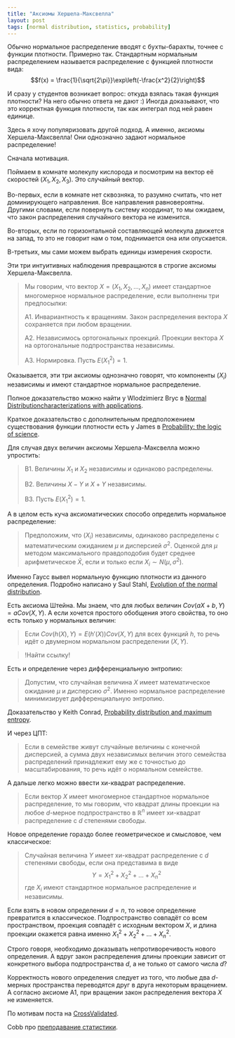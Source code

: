 ```yaml
---
title: "Аксиомы Хершела-Максвелла"
layout: post
tags: [normal distribution, statistics, probability]
---
```


Обычно нормальное распределение вводят с бухты-барахты, точнее с функции плотности. 
Примерно так. Стандартным нормальным распределением называется распределение с функцией плотности вида:
$$f(x) = \frac{1}{\sqrt{2\pi}}\exp\left(-\frac{x^2}{2}\right)$$

И сразу у студентов возникает вопрос: откуда взялась такая функция плотности? 
На него обычно ответа не дают :) Иногда доказывают, что это корректная функция плотности, 
так как интеграл под ней равен единице.

Здесь я хочу популяризовать другой подход. А именно, аксиомы Хершела-Максвелла! 
Они однозначно задают нормальное распределение!

Сначала мотивация.

Поймаем в комнате молекулу кислорода и посмотрим на вектор её скоростей $(X_1, X_2, X_3)$.
Это случайный вектор. 

Во-первых, если в комнате нет сквозняка, то разумно считать, что нет доминирующего направления. 
Все направления равновероятны. 
Другими словами, если повернуть систему координат, то мы ожидаем, что закон распределения 
случайного вектора не изменится.

Во-вторых, если по горизонтальной составляющей молекула движется на запад, то это не говорит нам о том,
поднимается она или опускается. 

В-третьих, мы сами можем выбрать единицы измерения скорости. 

Эти три интуитивных наблюдения превращаются в строгие аксиомы Хершела-Максвелла. 


> Мы говорим, что вектор $X=(X_1, X_2, \ldots, X_n)$ имеет стандартное многомерное нормальное распределение, если выполнены три предпосылки:
>
> A1. Инвариантность к вращениям. Закон распределения вектора $X$ сохраняется при любом вращении. 
> 
> A2. Независимось ортогональных проекций. Проекции вектора $X$ на ортогональные подпространства независимы.
> 
> A3. Нормировка. Пусть $E(X_1^2)=1$.

Оказывается, эти три аксиомы однозначно говорят, что компоненты $(X_i)$ независимы и имеют стандартное нормальное распределение. 


Полное доказательство можно найти у Wlodzimierz Bryc в [Normal Distributioncharacterizations with applications](https://homepages.uc.edu/~brycwz/probab/charakt/charakt.pdf).

Краткое доказательство с дополнительным предположением существования функции плотности есть у James в [Probability: the logic of science](http://www-biba.inrialpes.fr/Jaynes/cc07s.pdf).


Для случая двух величин аксиомы Хершела-Максвелла можно упростить:

> B1. Величины $X_1$ и $X_2$ независимы и одинаково распределены. 
> 
> B2. Величины $X-Y$ и $X+Y$ независимы.
>
> В3. Пусть $E(X_1^2)=1$.


А в целом есть куча аксиоматических способо определить нормальное распределение:

> Предположим, что  $(X_i)$ независимы, одинаково распределены с математическим ожиданием $\mu$ и дисперсией $\sigma^2$.
> Оценкой для $\mu$ методом максимального правдоподобия будет среднее арифметическое $\bar X$, если и только если $X_i \sim N(\mu, \sigma^2)$.

Именно Гаусс вывел нормальную функцию плотности из данного определения. Подробно написано у Saul Stahl, [Evolution of the normal distribution](https://www.maa.org/sites/default/files/pdf/upload_library/22/Allendoerfer/stahl96.pdf).

Есть аксиома Штейна. Мы знаем, что для любых величин $Cov(aX + b, Y) = aCov(X, Y)$. А если хочется простого обобщения этого свойства, то оно есть только у нормальных величин:
> Если $Cov(h(X),Y) = E(h'(X))Cov(X,Y)$ для всех функций $h$, то речь идёт о двумерном нормальном распределении $(X, Y)$.

> !Найти ссылку!


Есть и определение через дифференциальную энтропию:

> Допустим, что случайная величина $X$ имеет математическое ожидание $\mu$ и дисперсию $\sigma^2$. 
> Именно нормальное распределение минимизирует дифференциальную энтропию.

Доказательство у Keith Conrad, [Probability distribution and maximum entropy](https://kconrad.math.uconn.edu//blurbs/analysis/entropypost.pdf).

И через ЦПТ:

> Если в семействе живут случайные величины с конечной дисперсией, а сумма двух независимых величин этого семейства распределений принадлежит ему же с точностью до масштабирования, то речь идёт о нормальном семействе.





А дальше легко можно ввести хи-квадрат распределение.


> Если вектор $X$ имеет многомерное стандартное нормальное распределение, то мы говорим, что 
> квадрат длины проекции на любое $d$-мерное подпространство в $\mathbb{R}^n$ имеет хи-квадрат распределение с $d$ степенями свободы.


Новое определение гораздо более геометрическое и смысловое, чем классическое:

> Случайная величина $Y$ имеет хи-квадрат распределение с $d$ степенями свободы, если она представима в виде 
> $$Y = X_1^2 + X_2^2 + \ldots + X_n^2$$
> где $X_i$ имеют стандартное нормальное распределение и независимы.

Если взять в новом определении $d=n$, то новое определение превратится в классическое.
Подпространство совпадёт со всем пространством, проекция
совпадёт с исходным вектором $X$, и длина проекции окажется равна именно $X_1^2 + X_2^2 + \ldots + X_n^2$.

Строго говоря, необходимо доказывать непротиворечивость нового определения.
А вдруг закон распределения длины проекции зависит от конкретного выбора подпространства $d$, а не только от самого числа $d$?

Корректность нового определения следует из того, что любые два $d$-мерных пространства переводятся друг в друга некоторым вращением.
А согласно аксиоме А1, при вращении закон распределения вектора $X$ не изменяется.





По мотивам поста на [CrossValidated](https://stats.stackexchange.com/questions/4364).

Cobb про [преподавание статистики](http://chjs.mat.utfsm.cl/volumes/02/01/Cobb(2011).pdf).

